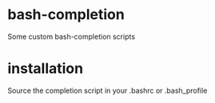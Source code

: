 bash-completion
===============

Some custom bash-completion scripts

installation
============

Source the completion script in your .bashrc or .bash\_profile

